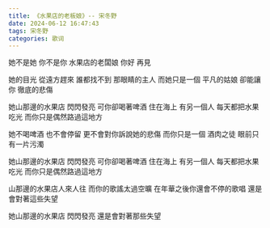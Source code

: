 ```yaml
---
title: 《水果店的老板娘》-- 宋冬野
date: 2024-06-12 16:47:43
tags: 宋冬野
categories: 歌词
---
```


她不是她 你不是你
水果店的老闆娘 你好 再見


她的目光 從遠方趕來
誰都找不到 那眼睛的主人
而她只是一個 平凡的姑娘
卻能讓你 徹底的悲傷


她山那邊的水果店 閃閃發亮
可你卻喝著啤酒 住在海上
有另一個人 每天都把水果吃光
而你只是偶然路過這地方


她不喝啤酒 也不會停留
更不會對你訴說她的悲傷
而你只是一個 酒肉之徒
眼前只有一片污濁


她山那邊的水果店 閃閃發亮
可你卻喝著啤酒 住在海上
有另一個人 每天都把水果吃光
而你只是偶然路過這地方


山那邊的水果店人來人往
而你的歌謠太過空曠
在年華之後你還會不停的歌唱
還是會對著這些失望

    
她山那邊的水果店 閃閃發亮
還是會對著那些失望
